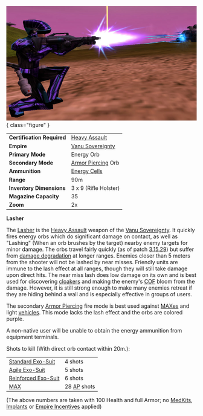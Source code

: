 ![soldier firing a Lasher](../images/Lasher.jpg){ class="figure" }

|                            |                                                        |
| -------------------------- | ------------------------------------------------------ |
| **Certification Required** | [Heavy Assault](../certifications/Heavy_Assault.md)    |
| **Empire**                 | [Vanu Sovereignty](../etc/Vanu_Sovereignty.md)         |
| **Primary Mode**           | Energy Orb                                             |
| **Secondary Mode**         | [Armor Piercing](../terminology/Armor_Piercing.md) Orb |
| **Ammunition**             | [Energy Cells](../ammunition/Energy_Cell.md)           |
| **Range**                  | 90m                                                    |
| **Inventory Dimensions**   | 3 x 9 (Rifle Holster)                                  |
| **Magazine Capacity**      | 35                                                     |
| **Zoom**                   | 2x                                                     |

**Lasher**

The [Lasher](Lasher.md) is the
[Heavy Assault](../certifications/Heavy_Assault.md) weapon of the
[Vanu Sovereignty](../etc/Vanu_Sovereignty.md). It quickly fires energy orbs
which do significant damage on contact, as well as "Lashing" (When an orb
brushes by the target) nearby enemy targets for minor damage. The orbs travel
fairly quickly (as of patch [3.15.29](../patches/3.15.29.md)) but suffer from
[damage degradation](../terminology/Damage_Degradation.md) at longer ranges.
Enemies closer than 5 meters from the shooter will not be lashed by near misses.
Friendly units are immune to the lash effect at all ranges, though they will
still take damage upon direct hits. The near miss lash does low damage on its
own and is best used for discovering [cloakers](../armor/Infiltration_Suit.md)
and making the enemy's [COF](../terminology/Cone_of_fire.md) bloom from the
damage. However, it is still strong enough to make many enemies retreat if they
are hiding behind a wall and is especially effective in groups of users.

The secondary [Armor Piercing](../terminology/Armor_Piercing.md) fire mode is
best used against [MAXes](../armor/Mechanized_Assault_Exo-Suit.md) and light
[vehicles](../vehicles/Vehicle.md). This mode lacks the lash effect and the orbs
are colored purple.

A non-native user will be unable to obtain the energy ammunition from equipment
terminals.

Shots to kill (With direct orb contact within 20m.):

|                                                        |                                                 |
| ------------------------------------------------------ | ----------------------------------------------- |
| [Standard Exo-Suit](../armor/Standard_Exo-Suit.md)     | 4 shots                                         |
| [Agile Exo-Suit](../armor/Agile_Exo-Suit.md)           | 5 shots                                         |
| [Reinforced Exo-Suit](../armor/Reinforced_Exo-Suit.md) | 6 shots                                         |
| [MAX](../armor/Mechanized_Assault_Exo-Suit.md)         | 28 [AP](../terminology/Armor_Piercing.md) shots |

(The above numbers are taken with 100 Health and full Armor; no
[MedKits](../items/MedKit.md), [Implants](../implants/Implants.md) or
[Empire Incentives](../etc/Empire_Incentives.md) applied)
